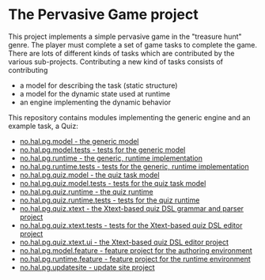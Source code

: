 # The Pervasive Game project

This project implements a simple pervasive game in the "treasure hunt" genre. The player must complete a set of game tasks to complete the game. There are lots of different kinds of tasks which are contributed by the various sub-projects. Contributing a new kind of tasks consists of contributing
* a model for describing the task (static structure)
* a model for the dynamic state used at runtime
* an engine implementing the dynamic behavior

This repository contains modules implementing the generic engine and an example task, a Quiz:
- [no.hal.pg.model - the generic model](../no.hal.pg.model/readme.md)
- [no.hal.pg.model.tests - tests for the generic model](../no.hal.pg.model.tests/readme.md)
- [no.hal.pg.runtime - the generic, runtime implementation](../no.hal.pg.runtime/readme.md)
- [no.hal.pg.runtime.tests - tests for the generic, runtime implementation](../no.hal.pg.runtime.tests/readme.md)
- [no.hal.pg.quiz.model - the quiz task model](../no.hal.pg.quiz.model/readme.md)
- [no.hal.pg.quiz.model.tests - tests for the quiz task model](../no.hal.pg.quiz.model.tests/readme.md)
- [no.hal.pg.quiz.runtime - the quiz runtime](../no.hal.pg.quiz.runtime/readme.md)
- [no.hal.pg.quiz.runtime.tests - tests for the quiz runtime](../no.hal.pg.quiz.runtime.tests/readme.md)
- [no.hal.pg.quiz.xtext - the Xtext-based quiz DSL grammar and parser project](../no.hal.pg.quiz.xtext/readme.md)
- [no.hal.pg.quiz.xtext.tests - tests for the Xtext-based quiz DSL editor project](../no.hal.pg.quiz.xtext.tests/readme.md)
- [no.hal.pg.quiz.xtext.ui - the Xtext-based quiz DSL editor project](../no.hal.pg.quiz.xtext.ui/readme.md)
- [no.hal.pg.model.feature - feature project for the authoring environment](../no.hal.pg.model.feature/readme.md)
- [no.hal.pg.runtime.feature - feature project for the runtime environment](../no.hal.pg.runtime.feature/readme.md)
- [no.hal.pg.updatesite - update site project](../no.hal.pg.updatesite/readme.md)
